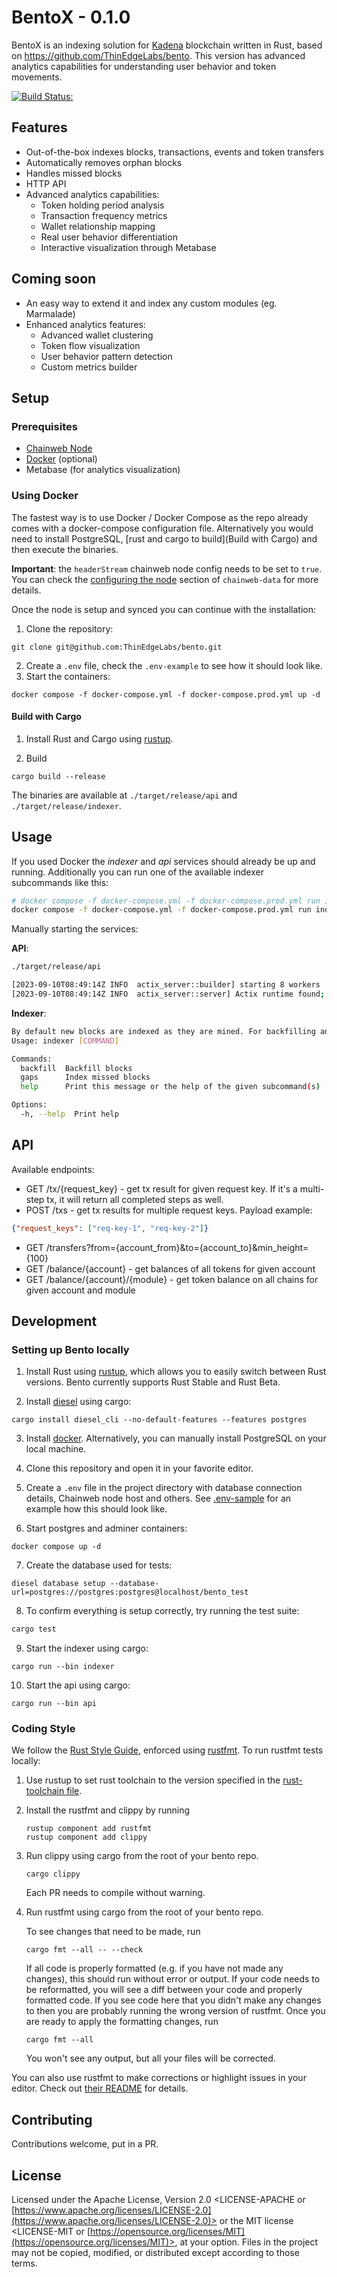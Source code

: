 # BentoX - 0.1.0

BentoX is an indexing solution for [Kadena](https://kadena.io) blockchain written in Rust, based on https://github.com/ThinEdgeLabs/bento. This version has advanced analytics capabilities for understanding user behavior and token movements.

[![Build Status:](https://github.com/ThinEdgeLabs/bento/workflows/CI%20Tests/badge.svg)](https://github.com/ThinEdgeLabs/bento/actions?query=workflow%3A%22CI+Tests%22+branch%3Amain)

## Features
* Out-of-the-box indexes blocks, transactions, events and token transfers
* Automatically removes orphan blocks
* Handles missed blocks
* HTTP API
* Advanced analytics capabilities:
  - Token holding period analysis
  - Transaction frequency metrics
  - Wallet relationship mapping
  - Real user behavior differentiation
  - Interactive visualization through Metabase

## Coming soon
* An easy way to extend it and index any custom modules (eg. Marmalade)
* Enhanced analytics features:
  - Advanced wallet clustering
  - Token flow visualization
  - User behavior pattern detection
  - Custom metrics builder

## Setup

### Prerequisites

* [Chainweb Node](https://github.com/kadena-io/chainweb-node)
* [Docker] (optional)
* Metabase (for analytics visualization)

### Using Docker

The fastest way is to use Docker / Docker Compose  as the repo already comes with a docker-compose configuration file.
Alternatively you would need to install PostgreSQL, [rust and cargo to build](Build with Cargo) and then execute the binaries.

**Important**: the `headerStream` chainweb node config needs to be set to `true`. You can check the [configuring the node](https://github.com/kadena-io/chainweb-data#configuring-the-node) section of `chainweb-data` for more details.

Once the node is setup and synced you can continue with the installation:

1. Clone the repository:
```
git clone git@github.com:ThinEdgeLabs/bento.git
```
2. Create a `.env` file, check the `.env-example` to see how it should look like.
3. Start the containers:
```
docker compose -f docker-compose.yml -f docker-compose.prod.yml up -d
```

#### Build with Cargo

1. Install Rust and Cargo using [rustup].

2. Build

```
cargo build --release
```
The binaries are available at `./target/release/api` and `./target/release/indexer`.

## Usage

If you used Docker the *indexer* and *api* services should already be up and running. Additionally you can run one of the available indexer subcommands like this:
```bash
# docker compose -f docker-compose.yml -f docker-compose.prod.yml run indexer [subcommand]
docker compose -f docker-compose.yml -f docker-compose.prod.yml run indexer backfill
```

Manually starting the services:

**API**:
```bash
./target/release/api

[2023-09-10T08:49:14Z INFO  actix_server::builder] starting 8 workers
[2023-09-10T08:49:14Z INFO  actix_server::server] Actix runtime found; starting in Actix runtime
```
**Indexer**:
```bash
By default new blocks are indexed as they are mined. For backfilling and filling gaps use the subcommands
Usage: indexer [COMMAND]

Commands:
  backfill  Backfill blocks
  gaps      Index missed blocks
  help      Print this message or the help of the given subcommand(s)

Options:
  -h, --help  Print help
```

## API

Available endpoints:

* GET /tx/{request_key} - get tx result for given request key. If it's a multi-step tx, it will return all completed steps as well.
* POST /txs - get tx results for multiple request keys. Payload example:
```json
{"request_keys": ["req-key-1", "req-key-2"]}
```
* GET /transfers?from={account_from}&to={account_to}&min_height={100}
* GET /balance/{account} - get balances of all tokens for given account
* GET /balance/{account}/{module} - get token balance on all chains for given account and module

## Development

### Setting up Bento locally

1. Install Rust using [rustup], which allows you to easily switch between Rust versions. Bento currently supports Rust Stable and Rust Beta.

2. Install [diesel](https://diesel.rs/guides/getting-started) using cargo:
```
cargo install diesel_cli --no-default-features --features postgres
```

3. Install [docker]. Alternatively, you can manually install PostgreSQL on your local machine.

4. Clone this repository and open it in your favorite editor.

5. Create a `.env` file in the project directory with database connection details, Chainweb node host and others. See [.env-sample](.env-sample) for an example how this should look like.

6. Start postgres and adminer containers:
```
docker compose up -d
```

7. Create the database used for tests:
```
diesel database setup --database-url=postgres://postgres:postgres@localhost/bento_test
```

8. To confirm everything is setup correctly, try running the test suite:
```bash
cargo test
```

9. Start the indexer using cargo:
```
cargo run --bin indexer
```

10. Start the api using cargo:
```
cargo run --bin api
```

### Coding Style

We follow the [Rust Style Guide](https://github.com/rust-dev-tools/fmt-rfcs/blob/master/guide/guide.md), enforced using [rustfmt](https://github.com/rust-lang/rustfmt).
To run rustfmt tests locally:

1. Use rustup to set rust toolchain to the version specified in the
   [rust-toolchain file](./rust-toolchain).

2. Install the rustfmt and clippy by running
   ```
   rustup component add rustfmt
   rustup component add clippy
   ```

3. Run clippy using cargo from the root of your bento repo.
   ```
   cargo clippy
   ```
   Each PR needs to compile without warning.

4. Run rustfmt using cargo from the root of your bento repo.

   To see changes that need to be made, run

   ```
   cargo fmt --all -- --check
   ```

   If all code is properly formatted (e.g. if you have not made any changes),
   this should run without error or output.
   If your code needs to be reformatted,
   you will see a diff between your code and properly formatted code.
   If you see code here that you didn't make any changes to
   then you are probably running the wrong version of rustfmt.
   Once you are ready to apply the formatting changes, run

   ```
   cargo fmt --all
   ```

   You won't see any output, but all your files will be corrected.

You can also use rustfmt to make corrections or highlight issues in your editor.
Check out [their README](https://github.com/rust-lang/rustfmt) for details.

[rustup]: https://rustup.rs/
[docker]: https://www.docker.com

## Contributing

Contributions welcome, put in a PR.

## License

<!-- REUSE-IgnoreStart -->

Licensed under the Apache License, Version 2.0 <LICENSE-APACHE or
[https://www.apache.org/licenses/LICENSE-2.0](https://www.apache.org/licenses/LICENSE-2.0)> or the MIT license
<LICENSE-MIT or [https://opensource.org/licenses/MIT](https://opensource.org/licenses/MIT)>, at your
option. Files in the project may not be
copied, modified, or distributed except according to those terms.

<!-- REUSE-IgnoreEnd -->

